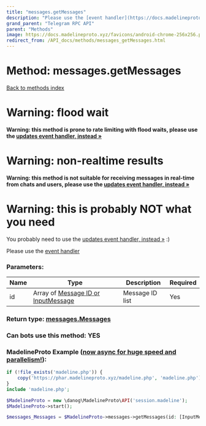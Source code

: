 ```yaml
---
title: "messages.getMessages"
description: "Please use the [event handler](https://docs.madelineproto.xyz/docs/UPDATES.html)"
grand_parent: "Telegram RPC API"
parent: "Methods"
image: https://docs.madelineproto.xyz/favicons/android-chrome-256x256.png
redirect_from: /API_docs/methods/messages_getMessages.html
---
```

# Method: messages.getMessages
[Back to methods index](index.html)



# Warning: flood wait
**Warning: this method is prone to rate limiting with flood waits, please use the [updates event handler, instead &raquo;](/docs/UPDATES.html#async-event-driven)**

# Warning: non-realtime results
**Warning: this method is not suitable for receiving messages in real-time from chats and users, please use the [updates event handler, instead &raquo;](/docs/UPDATES.html#async-event-driven)**

# Warning: this is probably NOT what you need
You probably need to use the [updates event handler, instead &raquo;](/docs/UPDATES.html#async-event-driven) :)

Please use the [event handler](https://docs.madelineproto.xyz/docs/UPDATES.html)

### Parameters:

| Name     |    Type       | Description | Required |
|----------|---------------|-------------|----------|
|id|Array of [Message ID or InputMessage](/API_docs/types/InputMessage.html) | Message ID list | Yes|


### Return type: [messages.Messages](/API_docs/types/messages.Messages.html)

### Can bots use this method: **YES**


### MadelineProto Example ([now async for huge speed and parallelism!](https://docs.madelineproto.xyz/docs/ASYNC.html)):


```php
if (!file_exists('madeline.php')) {
    copy('https://phar.madelineproto.xyz/madeline.php', 'madeline.php');
}
include 'madeline.php';

$MadelineProto = new \danog\MadelineProto\API('session.madeline');
$MadelineProto->start();

$messages_Messages = $MadelineProto->messages->getMessages(id: [InputMessage, InputMessage], );
```


